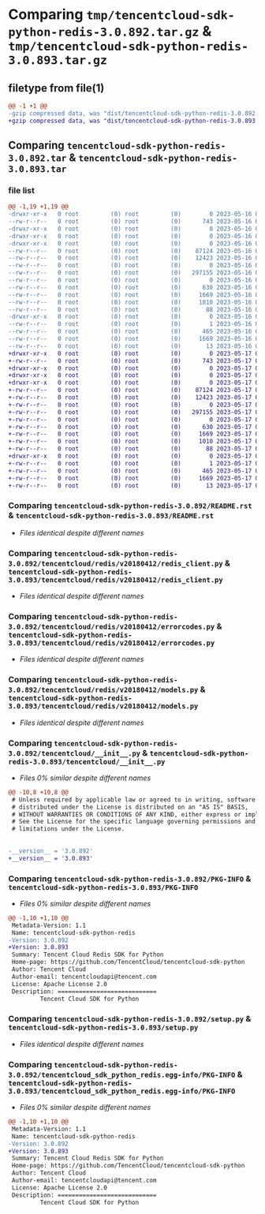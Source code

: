 # Comparing `tmp/tencentcloud-sdk-python-redis-3.0.892.tar.gz` & `tmp/tencentcloud-sdk-python-redis-3.0.893.tar.gz`

## filetype from file(1)

```diff
@@ -1 +1 @@
-gzip compressed data, was "dist/tencentcloud-sdk-python-redis-3.0.892.tar", last modified: Tue May 16 00:43:13 2023, max compression
+gzip compressed data, was "dist/tencentcloud-sdk-python-redis-3.0.893.tar", last modified: Wed May 17 03:37:53 2023, max compression
```

## Comparing `tencentcloud-sdk-python-redis-3.0.892.tar` & `tencentcloud-sdk-python-redis-3.0.893.tar`

### file list

```diff
@@ -1,19 +1,19 @@
-drwxr-xr-x   0 root         (0) root         (0)        0 2023-05-16 00:43:13.000000 tencentcloud-sdk-python-redis-3.0.892/
--rw-r--r--   0 root         (0) root         (0)      743 2023-05-16 00:43:13.000000 tencentcloud-sdk-python-redis-3.0.892/README.rst
-drwxr-xr-x   0 root         (0) root         (0)        0 2023-05-16 00:43:13.000000 tencentcloud-sdk-python-redis-3.0.892/tencentcloud/
-drwxr-xr-x   0 root         (0) root         (0)        0 2023-05-16 00:43:13.000000 tencentcloud-sdk-python-redis-3.0.892/tencentcloud/redis/
-drwxr-xr-x   0 root         (0) root         (0)        0 2023-05-16 00:43:13.000000 tencentcloud-sdk-python-redis-3.0.892/tencentcloud/redis/v20180412/
--rw-r--r--   0 root         (0) root         (0)    87124 2023-05-16 00:43:13.000000 tencentcloud-sdk-python-redis-3.0.892/tencentcloud/redis/v20180412/redis_client.py
--rw-r--r--   0 root         (0) root         (0)    12423 2023-05-16 00:43:13.000000 tencentcloud-sdk-python-redis-3.0.892/tencentcloud/redis/v20180412/errorcodes.py
--rw-r--r--   0 root         (0) root         (0)        0 2023-05-16 00:43:13.000000 tencentcloud-sdk-python-redis-3.0.892/tencentcloud/redis/v20180412/__init__.py
--rw-r--r--   0 root         (0) root         (0)   297155 2023-05-16 00:43:13.000000 tencentcloud-sdk-python-redis-3.0.892/tencentcloud/redis/v20180412/models.py
--rw-r--r--   0 root         (0) root         (0)        0 2023-05-16 00:43:13.000000 tencentcloud-sdk-python-redis-3.0.892/tencentcloud/redis/__init__.py
--rw-r--r--   0 root         (0) root         (0)      630 2023-05-16 00:43:13.000000 tencentcloud-sdk-python-redis-3.0.892/tencentcloud/__init__.py
--rw-r--r--   0 root         (0) root         (0)     1669 2023-05-16 00:43:13.000000 tencentcloud-sdk-python-redis-3.0.892/PKG-INFO
--rw-r--r--   0 root         (0) root         (0)     1010 2023-05-16 00:43:13.000000 tencentcloud-sdk-python-redis-3.0.892/setup.py
--rw-r--r--   0 root         (0) root         (0)       88 2023-05-16 00:43:13.000000 tencentcloud-sdk-python-redis-3.0.892/setup.cfg
-drwxr-xr-x   0 root         (0) root         (0)        0 2023-05-16 00:43:13.000000 tencentcloud-sdk-python-redis-3.0.892/tencentcloud_sdk_python_redis.egg-info/
--rw-r--r--   0 root         (0) root         (0)        1 2023-05-16 00:43:13.000000 tencentcloud-sdk-python-redis-3.0.892/tencentcloud_sdk_python_redis.egg-info/dependency_links.txt
--rw-r--r--   0 root         (0) root         (0)      465 2023-05-16 00:43:13.000000 tencentcloud-sdk-python-redis-3.0.892/tencentcloud_sdk_python_redis.egg-info/SOURCES.txt
--rw-r--r--   0 root         (0) root         (0)     1669 2023-05-16 00:43:13.000000 tencentcloud-sdk-python-redis-3.0.892/tencentcloud_sdk_python_redis.egg-info/PKG-INFO
--rw-r--r--   0 root         (0) root         (0)       13 2023-05-16 00:43:13.000000 tencentcloud-sdk-python-redis-3.0.892/tencentcloud_sdk_python_redis.egg-info/top_level.txt
+drwxr-xr-x   0 root         (0) root         (0)        0 2023-05-17 03:37:53.000000 tencentcloud-sdk-python-redis-3.0.893/
+-rw-r--r--   0 root         (0) root         (0)      743 2023-05-17 03:37:53.000000 tencentcloud-sdk-python-redis-3.0.893/README.rst
+drwxr-xr-x   0 root         (0) root         (0)        0 2023-05-17 03:37:53.000000 tencentcloud-sdk-python-redis-3.0.893/tencentcloud/
+drwxr-xr-x   0 root         (0) root         (0)        0 2023-05-17 03:37:53.000000 tencentcloud-sdk-python-redis-3.0.893/tencentcloud/redis/
+drwxr-xr-x   0 root         (0) root         (0)        0 2023-05-17 03:37:53.000000 tencentcloud-sdk-python-redis-3.0.893/tencentcloud/redis/v20180412/
+-rw-r--r--   0 root         (0) root         (0)    87124 2023-05-17 03:37:53.000000 tencentcloud-sdk-python-redis-3.0.893/tencentcloud/redis/v20180412/redis_client.py
+-rw-r--r--   0 root         (0) root         (0)    12423 2023-05-17 03:37:53.000000 tencentcloud-sdk-python-redis-3.0.893/tencentcloud/redis/v20180412/errorcodes.py
+-rw-r--r--   0 root         (0) root         (0)        0 2023-05-17 03:37:53.000000 tencentcloud-sdk-python-redis-3.0.893/tencentcloud/redis/v20180412/__init__.py
+-rw-r--r--   0 root         (0) root         (0)   297155 2023-05-17 03:37:53.000000 tencentcloud-sdk-python-redis-3.0.893/tencentcloud/redis/v20180412/models.py
+-rw-r--r--   0 root         (0) root         (0)        0 2023-05-17 03:37:53.000000 tencentcloud-sdk-python-redis-3.0.893/tencentcloud/redis/__init__.py
+-rw-r--r--   0 root         (0) root         (0)      630 2023-05-17 03:37:53.000000 tencentcloud-sdk-python-redis-3.0.893/tencentcloud/__init__.py
+-rw-r--r--   0 root         (0) root         (0)     1669 2023-05-17 03:37:53.000000 tencentcloud-sdk-python-redis-3.0.893/PKG-INFO
+-rw-r--r--   0 root         (0) root         (0)     1010 2023-05-17 03:37:53.000000 tencentcloud-sdk-python-redis-3.0.893/setup.py
+-rw-r--r--   0 root         (0) root         (0)       88 2023-05-17 03:37:53.000000 tencentcloud-sdk-python-redis-3.0.893/setup.cfg
+drwxr-xr-x   0 root         (0) root         (0)        0 2023-05-17 03:37:53.000000 tencentcloud-sdk-python-redis-3.0.893/tencentcloud_sdk_python_redis.egg-info/
+-rw-r--r--   0 root         (0) root         (0)        1 2023-05-17 03:37:53.000000 tencentcloud-sdk-python-redis-3.0.893/tencentcloud_sdk_python_redis.egg-info/dependency_links.txt
+-rw-r--r--   0 root         (0) root         (0)      465 2023-05-17 03:37:53.000000 tencentcloud-sdk-python-redis-3.0.893/tencentcloud_sdk_python_redis.egg-info/SOURCES.txt
+-rw-r--r--   0 root         (0) root         (0)     1669 2023-05-17 03:37:53.000000 tencentcloud-sdk-python-redis-3.0.893/tencentcloud_sdk_python_redis.egg-info/PKG-INFO
+-rw-r--r--   0 root         (0) root         (0)       13 2023-05-17 03:37:53.000000 tencentcloud-sdk-python-redis-3.0.893/tencentcloud_sdk_python_redis.egg-info/top_level.txt
```

### Comparing `tencentcloud-sdk-python-redis-3.0.892/README.rst` & `tencentcloud-sdk-python-redis-3.0.893/README.rst`

 * *Files identical despite different names*

### Comparing `tencentcloud-sdk-python-redis-3.0.892/tencentcloud/redis/v20180412/redis_client.py` & `tencentcloud-sdk-python-redis-3.0.893/tencentcloud/redis/v20180412/redis_client.py`

 * *Files identical despite different names*

### Comparing `tencentcloud-sdk-python-redis-3.0.892/tencentcloud/redis/v20180412/errorcodes.py` & `tencentcloud-sdk-python-redis-3.0.893/tencentcloud/redis/v20180412/errorcodes.py`

 * *Files identical despite different names*

### Comparing `tencentcloud-sdk-python-redis-3.0.892/tencentcloud/redis/v20180412/models.py` & `tencentcloud-sdk-python-redis-3.0.893/tencentcloud/redis/v20180412/models.py`

 * *Files identical despite different names*

### Comparing `tencentcloud-sdk-python-redis-3.0.892/tencentcloud/__init__.py` & `tencentcloud-sdk-python-redis-3.0.893/tencentcloud/__init__.py`

 * *Files 0% similar despite different names*

```diff
@@ -10,8 +10,8 @@
 # Unless required by applicable law or agreed to in writing, software
 # distributed under the License is distributed on an "AS IS" BASIS,
 # WITHOUT WARRANTIES OR CONDITIONS OF ANY KIND, either express or implied.
 # See the License for the specific language governing permissions and
 # limitations under the License.
 
 
-__version__ = '3.0.892'
+__version__ = '3.0.893'
```

### Comparing `tencentcloud-sdk-python-redis-3.0.892/PKG-INFO` & `tencentcloud-sdk-python-redis-3.0.893/PKG-INFO`

 * *Files 0% similar despite different names*

```diff
@@ -1,10 +1,10 @@
 Metadata-Version: 1.1
 Name: tencentcloud-sdk-python-redis
-Version: 3.0.892
+Version: 3.0.893
 Summary: Tencent Cloud Redis SDK for Python
 Home-page: https://github.com/TencentCloud/tencentcloud-sdk-python
 Author: Tencent Cloud
 Author-email: tencentcloudapi@tencent.com
 License: Apache License 2.0
 Description: ============================
         Tencent Cloud SDK for Python
```

### Comparing `tencentcloud-sdk-python-redis-3.0.892/setup.py` & `tencentcloud-sdk-python-redis-3.0.893/setup.py`

 * *Files identical despite different names*

### Comparing `tencentcloud-sdk-python-redis-3.0.892/tencentcloud_sdk_python_redis.egg-info/PKG-INFO` & `tencentcloud-sdk-python-redis-3.0.893/tencentcloud_sdk_python_redis.egg-info/PKG-INFO`

 * *Files 0% similar despite different names*

```diff
@@ -1,10 +1,10 @@
 Metadata-Version: 1.1
 Name: tencentcloud-sdk-python-redis
-Version: 3.0.892
+Version: 3.0.893
 Summary: Tencent Cloud Redis SDK for Python
 Home-page: https://github.com/TencentCloud/tencentcloud-sdk-python
 Author: Tencent Cloud
 Author-email: tencentcloudapi@tencent.com
 License: Apache License 2.0
 Description: ============================
         Tencent Cloud SDK for Python
```

